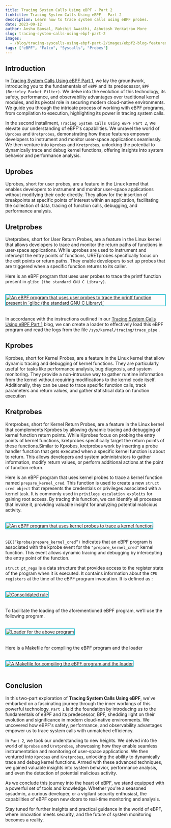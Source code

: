```yaml
---
title: Tracing System Calls Using eBPF - Part 2
linktitle: Tracing System Calls Using eBPF - Part 2
description: Learn how to trace system calls using eBPF probes.
date: 2023-09-12
author: Anshu Bansal, Rakshit Awasthi, Ashutosh Venkatrao More
slug: tracing-system-calls-using-ebpf-part-2
images:
  - /blog/tracing-syscalls-using-ebpf-part-2/images/ebpf2-blog-featured.png
tags: ["eBPF", "Falco", "Syscalls", "Probes"] 
---
```


## Introduction

In [Tracing System Calls Using eBPF Part 1](https://falco.org/blog/tracing-syscalls-using-ebpf-part-1/), we lay the groundwork, introducing you to the fundamentals of `eBPF` and its predecessor, `BPF (Berkeley Packet Filter)`. We delve into the evolution of this technology, its safety, performance, and observability advantages over traditional kernel modules, and its pivotal role in securing modern cloud-native environments. We guide you through the intricate process of working with eBPF programs, from compilation to execution, highlighting its power in tracing system calls.

In the second installment, `Tracing System Calls Using eBPF Part 2`, we elevate our understanding of eBPF's capabilities. We unravel the world of `Uprobes` and `Uretprobes`, demonstrating how these features empower developers to instrument and monitor user-space applications seamlessly. We then venture into `Kprobes` and `Kretprobes`, unlocking the potential to dynamically trace and debug kernel functions, offering insights into system behavior and performance analysis.

## Uprobes

Uprobes, short for user probes, are a feature in the Linux kernel that enables developers to instrument and monitor user-space applications without modifying their code directly. They allow for the insertion of breakpoints at specific points of interest within an application, facilitating the collection of data, tracing of function calls, debugging, and performance analysis. 

## Uretprobes

Uretprobes, short for User Return Probes, are a feature in the Linux kernel that allows developers to trace and monitor the return paths of functions in user-space applications. While uprobes are used to instrument and intercept the entry points of functions, URETprobes specifically focus on the exit points or return paths. They enable developers to set up probes that are triggered when a specific function returns to its caller.

Here is an eBPF program that uses user probes to trace the printf function present in `glibc (the standard GNU C Library)`.

<br><a target="_blank" href="images/ebpf2-01.png">
  <img style="border: 2px solid #00b4c8" 
       alt="An eBPF program that uses user probes to trace the printf function present in `glibc (the standard GNU C Library)`"
       src="images/ebpf2-01.png">
  </img>
</a><br><br>

In accordance with the instructions outlined in our [Tracing System Calls Using eBPF Part 1](https://falco.org/blog/tracing-syscalls-using-ebpf-part-1/) blog, we can create a loader to effectively load this eBPF program and read the logs from the file `/sys/kernel/tracing/trace_pipe` .

## Kprobes

Kprobes, short for Kernel Probes, are a feature in the Linux kernel that allow dynamic tracing and debugging of kernel functions. They are particularly useful for tasks like performance analysis, bug diagnosis, and system monitoring. They provide a non-intrusive way to gather runtime information from the kernel without requiring modifications to the kernel code itself. Additionally, they can be used to trace specific function calls, track parameters and return values, and gather statistical data on function execution

## Kretprobes

Kretprobes, short for Kernel Return Probes, are a feature in the Linux kernel that complements Kprobes by allowing dynamic tracing and debugging of kernel function return points. While Kprobes focus on probing the entry points of kernel functions, kretprobes specifically target the return points of these functions.Similar to Kprobes, kretprobes work by inserting a probe handler function that gets executed when a specific kernel function is about to return. This allows developers and system administrators to gather information, modify return values, or perform additional actions at the point of function return.

Here is an eBPF program that uses kernel probes to trace a kernel function named `prepare_kernel_cred`. This function is used to create a new `struct cred object` that represents the credentials or privileges associated with a kernel task. It is commonly used in `privilege escalation exploits` for gaining root access. By tracing this function, we can identify all processes that invoke it, providing valuable insight for analyzing potential malicious activity.

<br><a target="_blank" href="images/ebpf2-02.png">
  <img style="border: 2px solid #00b4c8" 
       alt="An eBPF program that uses kernel probes to trace a kernel function"
       src="images/ebpf2-02.png">
  </img>
</a><br><br>

`SEC(“kprobe/prepare_kernel_cred”)` indicates that an eBPF program is associated with the kprobe event for the `"prepare_kernel_cred"` kernel function. This event allows dynamic tracing and debugging by intercepting the entry point of the function.

`struct pt_regs` is a data structure that provides access to the register state of the program when it is executed. It contains information about the `CPU registers` at the time of the eBPF program invocation. It is defined as :

<br><a target="_blank" href="images/ebpf2-03.png">
  <img style="border: 2px solid #00b4c8" 
       alt="Consolidated rule"
       src="images/ebpf2-03.png">
  </img>
</a><br><br>

To facilitate the loading of the aforementioned eBPF program, we’ll use the following program.

<br><a target="_blank" href="images/ebpf2-04.png">
  <img style="border: 2px solid #00b4c8" 
       alt="Loader for the above program"
       src="images/ebpf2-04.png">
  </img>
</a><br><br>

Here is a Makefile for compiling the eBPF program and the loader

<br><a target="_blank" href="images/ebpf2-05.png">
  <img style="border: 2px solid #00b4c8" 
       alt="A Makefile for compiling the eBPF program and the loader"
       src="images/ebpf2-05.png">
  </img>
</a><br><br>

## Conclusion

In this two-part exploration of **Tracing System Calls Using eBPF**, we've embarked on a fascinating journey through the inner workings of this powerful technology. `Part 1` laid the foundation by introducing us to the fundamentals of eBPF and its predecessor, BPF, shedding light on their evolution and significance in modern cloud-native environments. We uncovered how eBPF's safety, performance, and observability advantages empower us to trace system calls with unmatched efficiency.

In `Part 2`, we took our understanding to new heights. We delved into the world of `Uprobes` and `Uretprobes`, showcasing how they enable seamless instrumentation and monitoring of user-space applications. We then ventured into `Kprobes` and `Kretprobes`, unlocking the ability to dynamically trace and debug kernel functions. Armed with these advanced techniques, we gained valuable insights into system behavior, performance analysis, and even the detection of potential malicious activity.

As we conclude this journey into the heart of eBPF, we stand equipped with a powerful set of tools and knowledge. Whether you're a seasoned sysadmin, a curious developer, or a vigilant security enthusiast, the capabilities of eBPF open new doors to real-time monitoring and analysis. 

Stay tuned for further insights and practical guidance in the world of eBPF, where innovation meets security, and the future of system monitoring becomes a reality.